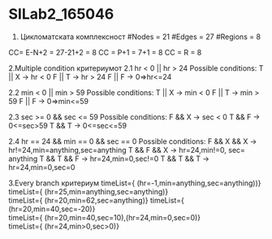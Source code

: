 # SILab2_165046

1. Цикломатската комплексност
#Nodes = 21
#Edges = 27
#Regions = 8

CC= E-N+2 = 27-21+2 = 8
CC = P+1 = 7+1 = 8
CC = R = 8

2.Multiple condition критериумот
2.1 hr < 0 || hr > 24
Possible conditions:
T || X -> hr < 0
F || T -> hr > 24
F || F -> 0=>hr<=24

2.2 min < 0 || min > 59
Possible conditions:
T || X -> min < 0
F || T -> min > 59
F || F -> 0=>min<=59

2.3 sec >= 0 && sec <= 59
Possible conditions:
F && X -> sec < 0
T && F -> 0<=sec>59
T && T -> 0<=sec<=59

2.4 hr == 24 && min == 0 && sec == 0
Possible conditions:
F && X && X -> hr!=24,min=anything,sec=anything
T && F && X -> hr=24,min!=0, sec= anything
T && T && F -> hr=24,min=0,sec!=0
T && T && T -> hr=24,min=0,sec=0

3.Every branch критериум
timeList={ (hr=-1,min=anything,sec=anything))}	
timeList={ (hr=25,min=anything,sec=anything)}	
timeList={ (hr=20,min=62,sec=anything)}	
timeList={ (hr=20,min=40,sec=-20)}	
timeList={ (hr=20,min=40,sec=10),(hr=24,min=0,sec=0)}	
timeList={ (hr=24,min>0,sec>0)}
